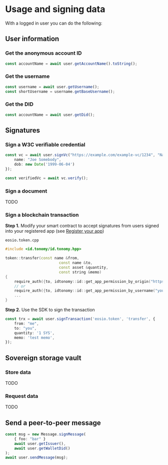 # Usage and signing data

With a logged in user you can do the following:

## User information

### Get the anonymous account ID

```typescript
const accountName = await user.getAccountName().toString();
```

### Get the username

```typescript
const username = await user.getUsername();
const shortUsername = username.getBaseUsername();
```

### Get the DID

```typescript
const accountName = await user.getDid();
```

## Signatures

### Sign a W3C verifiable credential

```typescript
const vc = await user.signVc("https://example.com/example-vc/1234", "NameAndDob", {
    name: "Joe Somebody",
    dob: new Date('1999-06-04')
});

const verifiedVc = await vc.verify();
```

### Sign a document

TODO

### Sign a blockchain transaction

**Step 1.** Modify your smart contract to accept signatures from users signed into your registered app (see [Register your app](/cli/#register-a-tonomy-app))

`eosio.token.cpp`

```c++
#include <id.tonomy/id.tonomy.hpp>

token::transfer(const name &from,
                        const name &to,
                        const asset &quantity,
                        const string &memo)
{
    require_auth({to, idtonomy::id::get_app_permission_by_origin("https://your-registered-app.com")});
    // or
    require_auth({to, idtonomy::id::get_app_permission_by_username("your-registered-app.app.demo.tonomy.id")});
    ...
}
```

**Step 2.** Use the SDK to sign the transaction

```typescript
const trx = await user.signTransaction('eosio.token', 'transfer', {
    from: "me",
    to: "you",
    quantity: '1 SYS',
    memo: 'test memo',
});
```

## Sovereign storage vault

### Store data

TODO

### Request data

TODO

## Send a peer-to-peer message

```typescript
const msg = new Message.signMessage(
    { foo: "bar" }
    await user.getIssuer(),
    await user.getWalletDid()
);
await user.sendMessage(msg);
```
